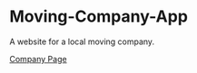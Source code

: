 # Moving-Company-App
A website for a local moving company.

<a href="https://nitromoving.com/">Company Page<a>
